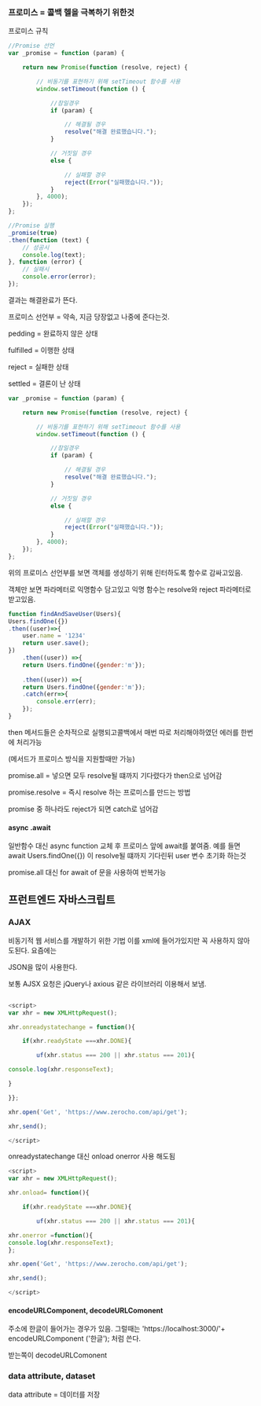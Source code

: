 ### 프로미스 =  콜백 헬을 극복하기 위한것

프로미스 규칙

```javascript
//Promise 선언
var _promise = function (param) {

	return new Promise(function (resolve, reject) {

		// 비동기를 표현하기 위해 setTimeout 함수를 사용 
		window.setTimeout(function () {

			//참일경우  
			if (param) {

				// 해결될 경우 
				resolve("해결 완료했습니다.");
			}

			// 거짓일 경우 
			else {

				// 실패할 경우 
				reject(Error("실패했습니다."));
			}
		}, 4000);
	});
};

//Promise 실행
_promise(true)
.then(function (text) {
	// 성공시
	console.log(text);
}, function (error) {
	// 실패시 
	console.error(error);
});
```

결과는 해결완료가 뜬다.

프로미스 선언부 = 약속, 지금 당장없고 나중에 준다는것.

pedding = 완료하지 않은 상태

fulfilled = 이행한 상태

reject = 실패한 상태

settled = 결론이 난 상태

```javascript
var _promise = function (param) {

	return new Promise(function (resolve, reject) {

		// 비동기를 표현하기 위해 setTimeout 함수를 사용 
		window.setTimeout(function () {

			//참일경우  
			if (param) {

				// 해결될 경우 
				resolve("해결 완료했습니다.");
			}

			// 거짓일 경우 
			else {

				// 실패할 경우 
				reject(Error("실패했습니다."));
			}
		}, 4000);
	});
};
```

위의 프로미스 선언부를 보면 객체를 생성하기 위해 린터하도록 함수로 감싸고있음.

객체만 보면 파라메터로 익명함수 담고있고 익명 함수는 resolve와 reject 파라메터로 받고있음.

```javascript
function findAndSaveUser(Users){
Users.findOne({})
.then((user)=>{
	user.name = '1234'
    return user.save();
})
	.then((user)) =>{
    return Users.findOne({gender:'m'});
    
    .then((user)) =>{
    return Users.findOne({gender:'m'});
    .catch(err=>{
        console.err(err);
    });
}    
```
 then 메서드들은 순차적으로 실행되고콜백에서 매번 따로 처리해야하였던 에러를 한번에 처리가능

(메서드가 프로미스 방식을 지원할때만 가능)



promise.all = 넣으면 모두 resolve될 떄까지 기다렸다가 then으로 넘어감

promise.resolve = 즉시 resolve 하는 프로미스를 만드는 방법

promise 중 하나라도 reject가 되면 catch로 넘어감



#### async .await

일반함수 대신 async function 교체 후 프로미스 앞에 await를 붙여줌. 예를 들면  await Users.findOne({}) 이 resolve될 떄까지 기다린뒤 user 변수 초기화 하는것

promise.all 대신 for await of 문을 사용하여 반복가능

##  프런트엔드 자바스크립트

### AJAX

비동기적 웹 서비스를 개발하기 위한 기법 이를 xml에 들어가있지만 꼭 사용하지 않아도된다. 요즘에는 

JSON을 많이 사용한다.

보통 AJSX 요청은 jQuery나 axious 같은 라이브러리 이용해서 보냄.

```javascript

<script>
var xhr = new XMLHttpRequest();

xhr.onreadystatechange = function(){

	if(xhr.readyState ===xhr.DONE){

		uf(xhr.status === 200 || xhr.status === 201){

console.log(xhr.responseText);

}

}};

xhr.open('Get', 'https://www.zerocho.com/api/get');

xhr,send();

</script>
```
onreadystatechange 대신 onload onerror 사용 해도됨

```javascript
<script>
var xhr = new XMLHttpRequest();

xhr.onload= function(){

	if(xhr.readyState ===xhr.DONE){

		uf(xhr.status === 200 || xhr.status === 201){

xhr.onerror =function(){
console.log(xhr.responseText);
};

xhr.open('Get', 'https://www.zerocho.com/api/get');

xhr,send();

</script>
```



#### encodeURLComponent, decodeURLComonent

주소에 한글이 들어가는 경우가 있음. 그럴때는 'https://localhost:3000/'+ encodeURLComponent ('한글'); 처럼 쓴다.

받는쪽이 decodeURLComonent

### data attribute, dataset

data attribute = 데이터를 저장